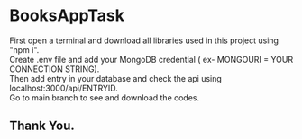 # BooksAppTask

First open a terminal and download all libraries used in this project using "npm i".<br/>
Create .env file and add your MongoDB credential ( ex- MONGOURI = YOUR CONNECTION STRING).<br/>
Then add entry in your database and check the api using localhost:3000/api/ENTRYID.<br/>
Go to main branch to see and download the codes.<br/>
## Thank You.
